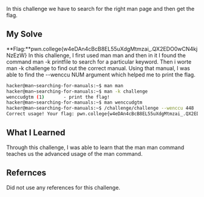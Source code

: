 In this challenge we have to search for the right man page and then get the flag.
## My Solve

**Flag:**pwn.college{w4eDAn4cBcB8EL55uXdgMtmzai_.QX2EDO0wCN4kjNzEzW}
In this challenge, I first used man man and then in it I found the command man -k printfile to search for a particular keyword. Then i worte man -k challenge to find out the correct manual. Using that manual, I was
able to find the --wenccu NUM argument which helped me to print the flag.
```bash
hacker@man~searching-for-manuals:~$ man man
hacker@man~searching-for-manuals:~$ man -k challenge
wenccudgtm (1)       - print the flag!
hacker@man~searching-for-manuals:~$ man wenccudgtm
hacker@man~searching-for-manuals:~$ /challenge/challenge --wenccu 448
Correct usage! Your flag: pwn.college{w4eDAn4cBcB8EL55uXdgMtmzai_.QX2EDO0wCN4kjNzEzW}
```

## What I Learned
Through this challenge, I was able to learn that the man man command teaches us the advanced usage of the man command.

## Refernces
Did not use any references for this challenge.
